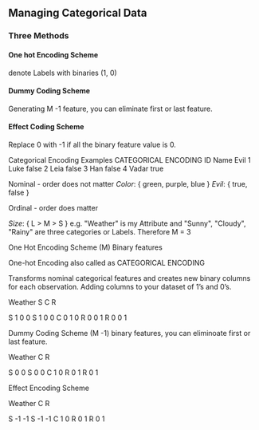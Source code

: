 ## Managing Categorical Data

### Three Methods

#### One hot Encoding Scheme

  denote Labels with binaries (1, 0)
  


#### Dummy Coding Scheme

  Generating M -1 feature, you can eliminate first or last feature.
  

#### Effect Coding Scheme

Replace 0 with -1 if all the binary feature value is 0.
  

Categorical Encoding Examples
CATEGORICAL ENCODING
ID Name Evil
1 Luke false
2 Leia false
3 Han false
4 Vadar true

Nominal - order does not matter
_Color_: { green, purple, blue } _Evil_: { true, false } 

Ordinal - order does matter

_Size_: { L > M > S }
e.g. "Weather" is my Attribute and "Sunny", "Cloudy", "Rainy" are three categories or Labels. Therefore M = 3

One Hot Encoding Scheme (M) Binary features

One-hot Encoding also called as CATEGORICAL ENCODING

Transforms nominal categorical features and creates new binary columns for each observation.
Adding columns to your dataset of 1’s and 0’s.


Weather   S  C  R

S         1  0  0
S         1  0  0
C         0  1  0
R         0  0  1
R         0  0  1

Dummy Coding Scheme (M -1) binary features, you can eliminoate first or last feature.

Weather   C  R

S         0  0
S         0  0
C         1  0
R         0  1
R         0  1


Effect Encoding Scheme

Weather   C  R

S         -1 -1
S         -1  -1
C         1  0
R         0  1
R         0  1




